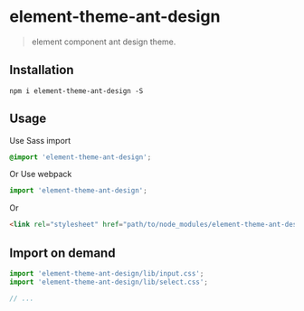 # element-theme-ant-design
> element component ant design theme.


## Installation
```shell
npm i element-theme-ant-design -S
```

## Usage

Use Sass import
```css
@import 'element-theme-ant-design';
```

Or Use webpack
```javascript
import 'element-theme-ant-design';
```

Or
```html
<link rel="stylesheet" href="path/to/node_modules/element-theme-ant-design/lib/index.css">
```

##  Import on demand
```javascript
import 'element-theme-ant-design/lib/input.css';
import 'element-theme-ant-design/lib/select.css';

// ...
```
